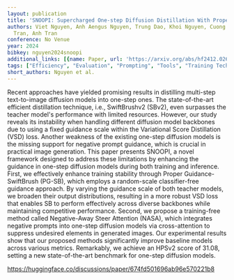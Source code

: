 ```yaml
---
layout: publication
title: 'SNOOPI: Supercharged One-step Diffusion Distillation With Proper Guidance'
authors: Viet Nguyen, Anh Aengus Nguyen, Trung Dao, Khoi Nguyen, Cuong Pham, Toan
  Tran, Anh Tran
conference: No Venue
year: 2024
bibkey: nguyen2024snoopi
additional_links: [{name: Paper, url: 'https://arxiv.org/abs/hf2412.02687'}]
tags: ["Efficiency", "Evaluation", "Prompting", "Tools", "Training Techniques"]
short_authors: Nguyen et al.
---
```

Recent approaches have yielded promising results in distilling multi-step text-to-image diffusion models into one-step ones. The state-of-the-art efficient distillation technique, i.e., SwiftBrushv2 (SBv2), even surpasses the teacher model's performance with limited resources. However, our study reveals its instability when handling different diffusion model backbones due to using a fixed guidance scale within the Variational Score Distillation (VSD) loss. Another weakness of the existing one-step diffusion models is the missing support for negative prompt guidance, which is crucial in practical image generation. This paper presents SNOOPI, a novel framework designed to address these limitations by enhancing the guidance in one-step diffusion models during both training and inference. First, we effectively enhance training stability through Proper Guidance-SwiftBrush (PG-SB), which employs a random-scale classifier-free guidance approach. By varying the guidance scale of both teacher models, we broaden their output distributions, resulting in a more robust VSD loss that enables SB to perform effectively across diverse backbones while maintaining competitive performance. Second, we propose a training-free method called Negative-Away Steer Attention (NASA), which integrates negative prompts into one-step diffusion models via cross-attention to suppress undesired elements in generated images. Our experimental results show that our proposed methods significantly improve baseline models across various metrics. Remarkably, we achieve an HPSv2 score of 31.08, setting a new state-of-the-art benchmark for one-step diffusion models.

https://huggingface.co/discussions/paper/674fd501696ab96e570221b8